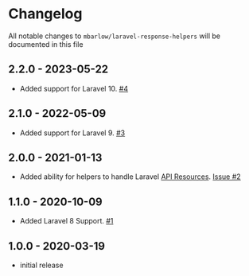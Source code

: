 # Changelog

All notable changes to `mbarlow/laravel-response-helpers` will be documented in this file

## 2.2.0 - 2023-05-22

- Added support for Laravel 10. [#4](https://github.com/mikebarlow/laravel-response-helpers/pull/4)

## 2.1.0 - 2022-05-09

- Added support for Laravel 9. [#3](https://github.com/mikebarlow/laravel-response-helpers/pull/3)

## 2.0.0 - 2021-01-13

- Added ability for helpers to handle Laravel [API Resources](https://laravel.com/docs/8.x/eloquent-resources). [Issue #2](https://github.com/mikebarlow/laravel-response-helpers/issues/2)

## 1.1.0 - 2020-10-09

- Added Laravel 8 Support. [#1](https://github.com/mikebarlow/laravel-response-helpers/pull/1)

## 1.0.0 - 2020-03-19

- initial release
